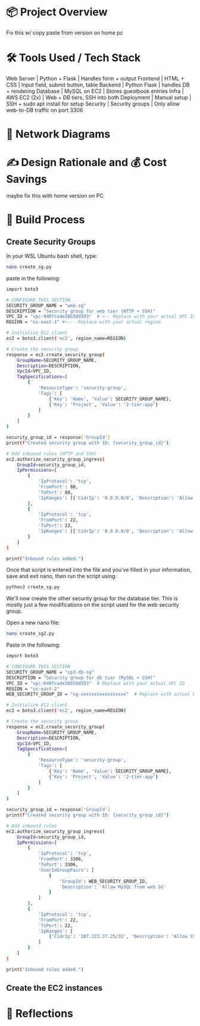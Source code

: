 # 📦 Project Overview

Fix this w/ copy paste from version on home pc

# 🛠️ Tools Used / Tech Stack

Web Server | Python + Flask	| Handles form + output
Frontend |	HTML + CSS |	Input field, submit button, table
Backend	| Python	Flask | handles DB + rendering
Database | 	MySQL on EC2 |	Stores guestbook entries
Infra	| AWS EC2 (2x)	| Web + DB tiers, SSH into both
Deployment |	Manual setup	| SSH + sudo apt install for setup
Security |	Security groups |	Only allow web-to-DB traffic on port 3306

# 📜 Network Diagrams

# ✍️ Design Rationale and 💰 Cost Savings

maybe fix this with home version on PC

# 🔧 Build Process

## Create Security Groups

In your WSL Ubuntu bash shell, type:

```bash
nano create_sg.py
```

paste in the following:

```bash
import boto3

# CONFIGURE THIS SECTION
SECURITY_GROUP_NAME = "web-sg"
DESCRIPTION = "Security group for web tier (HTTP + SSH)"
VPC_ID = "vpc-040fca4e38b58d593"  # <-- Replace with your actual VPC ID
REGION = "us-east-1" #<--- Replace with your actual region

# Initialize EC2 client
ec2 = boto3.client('ec2', region_name=REGION)

# Create the security group
response = ec2.create_security_group(
    GroupName=SECURITY_GROUP_NAME,
    Description=DESCRIPTION,
    VpcId=VPC_ID,
    TagSpecifications=[
        {
            'ResourceType': 'security-group',
            'Tags': [
                {'Key': 'Name', 'Value': SECURITY_GROUP_NAME},
                {'Key': 'Project', 'Value': '2-tier-app'}
            ]
        }
    ]
)

security_group_id = response['GroupId']
print(f"Created security group with ID: {security_group_id}")

# Add inbound rules (HTTP and SSH)
ec2.authorize_security_group_ingress(
    GroupId=security_group_id,
    IpPermissions=[
        {
            'IpProtocol': 'tcp',
            'FromPort': 80,
            'ToPort': 80,
            'IpRanges': [{'CidrIp': '0.0.0.0/0', 'Description': 'Allow HTTP'}]
        },
        {
            'IpProtocol': 'tcp',
            'FromPort': 22,
            'ToPort': 22,
            'IpRanges': [{'CidrIp': '0.0.0.0/0', 'Description': 'Allow SSH'}]
        }
    ]
)

print("Inbound rules added.")
```

Once that script is entered into the file and you've filled in your information, save and exit nano, then run the script using:

```bash
python3 create_sg.py
```


We'll now create the other security group for the database tier. This is mostly just a few modifications on the script used for the 
web security group. 

Open a new nano file:

```bash
nano create_sg2.py
```

Paste in the following:

```bash
import boto3

# CONFIGURE THIS SECTION
SECURITY_GROUP_NAME = "cp3-db-sg"
DESCRIPTION = "Security group for db tier (MySQL + SSH)"
VPC_ID = "vpc-040fca4e38b58d593"  # Replace with your actual VPC ID
REGION = "us-east-2"
WEB_SECURITY_GROUP_ID = "sg-xxxxxxxxxxxxxxxxx"  # Replace with actual Web SG ID

# Initialize EC2 client
ec2 = boto3.client('ec2', region_name=REGION)

# Create the security group
response = ec2.create_security_group(
    GroupName=SECURITY_GROUP_NAME,
    Description=DESCRIPTION,
    VpcId=VPC_ID,
    TagSpecifications=[
        {
            'ResourceType': 'security-group',
            'Tags': [
                {'Key': 'Name', 'Value': SECURITY_GROUP_NAME},
                {'Key': 'Project', 'Value': '2-tier-app'}
            ]
        }
    ]
)

security_group_id = response['GroupId']
print(f"Created security group with ID: {security_group_id}")

# Add inbound rules
ec2.authorize_security_group_ingress(
    GroupId=security_group_id,
    IpPermissions=[
        {
            'IpProtocol': 'tcp',
            'FromPort': 3306,
            'ToPort': 3306,
            'UserIdGroupPairs': [
                {
                    'GroupId': WEB_SECURITY_GROUP_ID,
                    'Description': 'Allow MySQL from web SG'
                }
            ]
        },
        {
            'IpProtocol': 'tcp',
            'FromPort': 22,
            'ToPort': 22,
            'IpRanges': [
                {'CidrIp': '207.223.37.25/32', 'Description': 'Allow SSH'}
            ]
        }
    ]
)

print("Inbound rules added.")
```

## Create the EC2 instances




# 🤔 Reflections


